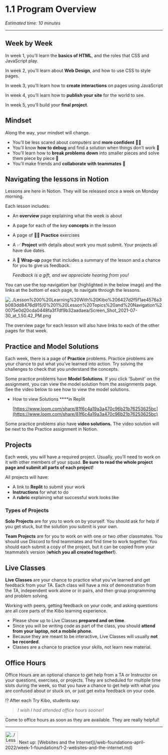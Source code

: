 # 1.1 Program Overview

*Estimated time: 10 minutes*

---

## Week by Week

In week 1, you’ll learn the **basics of HTML**, and the roles that CSS and JavaScript play.

In week 2, you’ll learn about **Web Design**, and how to use CSS to style pages.

In week 3, you’ll learn how to **create interactions** on pages using JavaScript

In week 4, you’ll learn how to **publish your site** for the world to see.

In week 5, you’ll build your **final project**. 

## Mindset

Along the way, your mindset will change.

- You’ll be less scared about computers and **more confident** 💪🏿
- You’ll know **how to debug** and find a solution when things don’t work 🐛
- You’ll learn how to **break problems down** into smaller pieces and solve them piece by piece 🧩
- You’ll make friends and **collaborate with teammates** 👥

## Navigating the lessons in Notion

Lessons are here in Notion. They will be released once a week on Monday morning.

Each lesson includes:

- An **overview** page explaining what the week is about
- A page for each of the key **concepts** in the lesson
- A page of 🏋🏿 **Practice** exercises
- A ✅ **Project** with details about work you must submit. Your projects all have due dates.
- A 🎁 **Wrap-up** page that includes a summary of the lesson and a chance for you to give us feedback.
    
    *Feedback is a gift, and we appreciate hearing from you!*
    

You can use the top navigation bar (highlighted in the below image) and the links at the bottom of each page, to navigate through the lessons.

![../Lesson%200%20Learning%20With%20Kibo%206427d2f5f1ae4576a3b083dd8476d915/0%201%20Lesson%20Topics%20and%20Navigation%20075e0d20cda0448fa3f7df9b32aadaea/Screen_Shot_2021-07-30_at_1.50.42_PM.png](/web-foundations-april-2022/lesson-0-learning-with-kibo/0-1-lesson-topics-and-navigation/screen-shot-2021-07-30-at-1.50.42-pm.png)

The overview page for each lesson will also have links to each of the other pages for that week.

## Practice and Model Solutions

Each week, there is a page of **Practice** problems. Practice problems are your chance to put what you’ve learned into action. Try solving the challenges to check that you understand the concepts.

Some practice problems have **Model Solutions**. If you click 'Submit' on the assignment, you can view the model solution from the assignments page. See the video below to see how to view the model solutions.

- How to view Solutions ****in Replit
    
    [https://www.loom.com/share/81f6c4a19a3a470c96b21b76253625bc](https://www.loom.com/share/81f6c4a19a3a470c96b21b76253625bc)
    

Some practice problems also have **video solutions.** The video solution will be next to the Practice assignment in Notion.

## Projects

Each week, you will have a required project. Usually, you’ll need to work on it with other members of your squad. **Be sure to read the whole project page and submit all parts of each project!**

All projects will have:

- A link to **Replit** to submit your work
- **Instructions** for what to do
- A **rubric** explaining what successful work looks like

### Types of Projects

**Solo Projects** are for you to work on by yourself. You should ask for help if you get stuck, but the solution you submit is your own.

**Team Projects** are for you to work on with one or two other classmates. You should use Discord to find teammates and find time to work together. You should each submit a copy of the project, but it can be copied from your teammate’s version (**which you all created together!**).

## **Live Classes**

**Live Classes** are your chance to practice what you’ve learned and get feedback from your TA. Each class will have a mix of demonstration from the TA, independent work alone or in pairs, and then group programming and problem solving.

Working with peers, getting feedback on your code, and asking questions are all core parts of the Kibo learning experience. 

- Please show up to Live Classes **prepared and on time**.
- Since you will be writing code as part of the class, you should **attend from your laptop, not a mobile phone.**
- Because they are meant to be interactive, Live Classes will usually **not be recorded**.
- Classes are a chance to practice your skills, not learn new material.

## Office Hours

Office Hours are an optional chance to get help from a TA or Instructor on your questions, exercises, or projects. They are scheduled for multiple time slots during the week, so that you have a chance to get help with what you are confused about or stuck on, or just get extra feedback on your code.

<aside>
⁉️ After each Try Kibo, students say:

> *I wish I had attended office hours sooner!*
> 

Come to office hours as soon as they are available. They are really helpful!

</aside>

---

<aside>
<img src="../Lesson%200%20Learning%20With%20Kibo%206427d2f5f1ae4576a3b083dd8476d915/man-in-hike.png" alt="../Lesson%200%20Learning%20With%20Kibo%206427d2f5f1ae4576a3b083dd8476d915/man-in-hike.png" width="40px" /> Next up: [Websites and the Internet](/web-foundations-april-2022/week-1-foundations/1-2-websites-and-the-internet.md)

</aside>